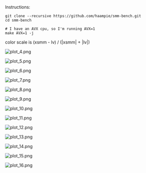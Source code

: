 Instructions:

```console
git clone --recursive https://github.com/haampie/smm-bench.git
cd smm-bench

# I have an AVX cpu, so I'm running AVX=1
make AVX=1 -j
```

color scale is (xsmm - lv) / (|xsmm| + |lv|)

![plot_4.png](plot_4.png)

![plot_5.png](plot_5.png)

![plot_6.png](plot_6.png)

![plot_7.png](plot_7.png)

![plot_8.png](plot_8.png)

![plot_9.png](plot_9.png)

![plot_10.png](plot_10.png)

![plot_11.png](plot_11.png)

![plot_12.png](plot_12.png)

![plot_13.png](plot_13.png)

![plot_14.png](plot_14.png)

![plot_15.png](plot_15.png)

![plot_16.png](plot_16.png)